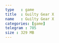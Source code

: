 ```yaml
---
type   : game
title  : Guilty Gear X
name   : Guilty Gear X
categories: [game]
telegram : 705
size : 329 MB
---
```



